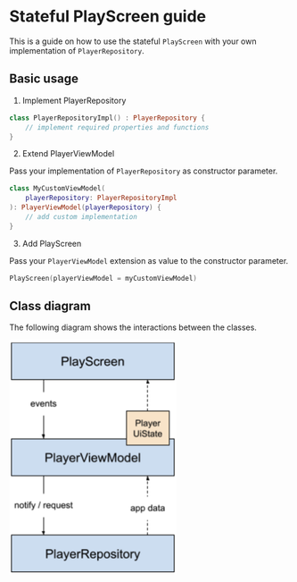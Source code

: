 # Stateful PlayScreen guide

This is a guide on how to use the stateful `PlayScreen` with your own implementation of `PlayerRepository`.

## Basic usage

1. Implement PlayerRepository

```kotlin
class PlayerRepositoryImpl() : PlayerRepository {
    // implement required properties and functions
}
```

2. Extend PlayerViewModel

Pass your implementation of `PlayerRepository` as constructor parameter.

```kotlin
class MyCustomViewModel(
    playerRepository: PlayerRepositoryImpl
): PlayerViewModel(playerRepository) {
    // add custom implementation
}
```

3. Add PlayScreen

Pass your `PlayerViewModel` extension as value to the constructor parameter.

```kotlin
PlayScreen(playerViewModel = myCustomViewModel)
```

## Class diagram

The following diagram shows the interactions between the classes.

<img src="https://github.com/google/horologist/blob/main/docs/media/media_class_diagram.png" height="420" width="300" >
